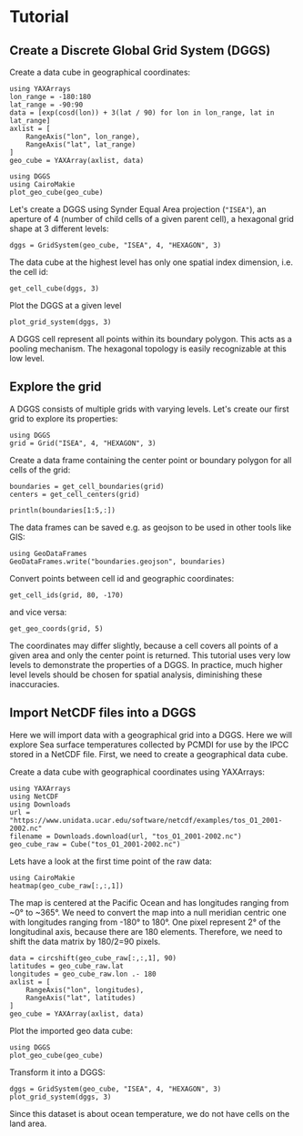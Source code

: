 # Tutorial

## Create a Discrete Global Grid System (DGGS)

Create a data cube in geographical coordinates:

```@example dggs
using YAXArrays
lon_range = -180:180
lat_range = -90:90
data = [exp(cosd(lon)) + 3(lat / 90) for lon in lon_range, lat in lat_range]
axlist = [
    RangeAxis("lon", lon_range),
    RangeAxis("lat", lat_range)
]
geo_cube = YAXArray(axlist, data)
```

```@example dggs
using DGGS
using CairoMakie
plot_geo_cube(geo_cube)
```

Let's create a DGGS using Synder Equal Area projection (`"ISEA"`), an aperture of 4 (number of child cells of a given parent cell), a hexagonal grid shape at 3 different levels:

```@example dggs
dggs = GridSystem(geo_cube, "ISEA", 4, "HEXAGON", 3)
```

The data cube at the highest level has only one spatial index dimension, i.e. the cell id:

```@example dggs
get_cell_cube(dggs, 3)
```

Plot the DGGS at a given level

```@example dggs
plot_grid_system(dggs, 3)
```

A DGGS cell represent all points within its boundary polygon.
This acts as a pooling mechanism.
The hexagonal topology is easily recognizable at this low level.

## Explore the grid

A DGGS consists of multiple grids with varying levels.
Let's create our first grid to explore its properties:

```@example grid
using DGGS
grid = Grid("ISEA", 4, "HEXAGON", 3)
```

Create a data frame containing the center point or boundary polygon for all cells of the grid:

```@example grid
boundaries = get_cell_boundaries(grid)
centers = get_cell_centers(grid)

println(boundaries[1:5,:])
```

The data frames can be saved e.g. as geojson to be used in other tools like GIS:

```@example grid
using GeoDataFrames
GeoDataFrames.write("boundaries.geojson", boundaries)
```

Convert points between cell id and geographic coordinates:

```@example grid
get_cell_ids(grid, 80, -170)
```

and vice versa:

```@example grid
get_geo_coords(grid, 5)
```

The coordinates may differ slightly, because a cell covers all points of a given area and only the center point is returned.
This tutorial uses very low levels to demonstrate the properties of a DGGS.
In practice, much higher level levels should be chosen for spatial analysis, diminishing these inaccuracies.

## Import NetCDF files into a DGGS 

Here we will import data with a geographical grid into a DGGS.
Here we will explore Sea surface temperatures collected by PCMDI for use by the IPCC stored in a NetCDF file.
First, we need to create a geographical data cube.

Create a data cube with geographical coordinates using YAXArrays:

```@example netcdf
using YAXArrays
using NetCDF
using Downloads
url = "https://www.unidata.ucar.edu/software/netcdf/examples/tos_O1_2001-2002.nc"
filename = Downloads.download(url, "tos_O1_2001-2002.nc")
geo_cube_raw = Cube("tos_O1_2001-2002.nc")
```

Lets have a look at the first time point of the raw data:

```@example netcdf
using CairoMakie
heatmap(geo_cube_raw[:,:,1])
```

The map is centered at the Pacific Ocean and has longitudes ranging from ~0° to ~365°.
We need to convert the map into a null meridian centric one with longitudes ranging from -180° to 180°.
One pixel represent 2° of the longitudinal axis, because there are 180 elements.
Therefore, we need to shift the data matrix by 180/2=90 pixels.

```@example netcdf
data = circshift(geo_cube_raw[:,:,1], 90)
latitudes = geo_cube_raw.lat
longitudes = geo_cube_raw.lon .- 180
axlist = [
    RangeAxis("lon", longitudes),
    RangeAxis("lat", latitudes)
]
geo_cube = YAXArray(axlist, data)
```

Plot the imported geo data cube:

```@example netcdf
using DGGS
plot_geo_cube(geo_cube)
```

Transform it into a DGGS:

```@example netcdf
dggs = GridSystem(geo_cube, "ISEA", 4, "HEXAGON", 3)
plot_grid_system(dggs, 3)
```

Since this dataset is about ocean temperature, we do not have cells on the land area.
